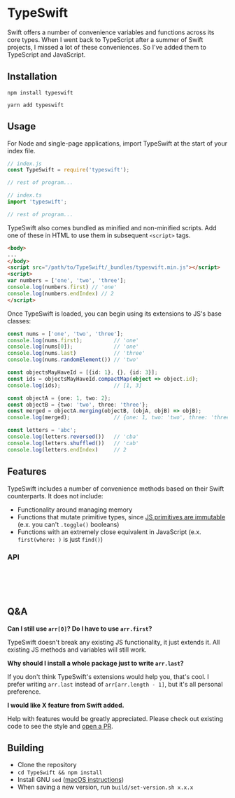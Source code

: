 # TypeSwift

Swift offers a number of convenience variables and functions across its core types. When I went back to TypeScript after
a summer of Swift projects, I missed a lot of these conveniences. So I've added them to TypeScript and JavaScript.

## Installation

`npm install typeswift`

`yarn add typeswift`

## Usage

For Node and single-page applications, import TypeSwift at the start of your index file.

```js
// index.js
const TypeSwift = require('typeswift');

// rest of program...
```

```typescript
// index.ts
import 'typeswift';

// rest of program...
```

TypeSwift also comes bundled as minified and non-minified scripts. Add one of these in HTML to use them in subsequent
`<script>` tags.

```html
<body>
...
</body>
<script src="/path/to/TypeSwift/_bundles/typeswift.min.js"></script>
<script>
var numbers = ['one', 'two', 'three'];
console.log(numbers.first) // 'one'
console.log(numbers.endIndex) // 2
</script>
```

Once TypeSwift is loaded, you can begin using its extensions to JS's base classes: 

```typescript
const nums = ['one', 'two', 'three'];
console.log(nums.first);          // 'one'
console.log(nums[0]);             // 'one'
console.log(nums.last)            // 'three'
console.log(nums.randomElement()) // 'two'

const objectsMayHaveId = [{id: 1}, {}, {id: 3}];
const ids = objectsMayHaveId.compactMap(object => object.id);
console.log(ids);                 // [1, 3]

const objectA = {one: 1, two: 2};
const objectB = {two: 'two', three: 'three'};
const merged = objectA.merging(objectB, (objA, objB) => objB);
console.log(merged);              // {one: 1, two: 'two', three: 'three'}

const letters = 'abc';
console.log(letters.reversed())   // 'cba'
console.log(letters.shuffled())   // 'cab'
console.log(letters.endIndex)     // 2
```

## Features

TypeSwift includes a number of convenience methods based on their Swift counterparts. It does not include:

- Functionality around managing memory
- Functions that mutate primitive types, since [JS primitives are immutable][1] (e.x. you can't `.toggle()` booleans)
- Functions with an extremely close equivalent in JavaScript (e.x. `first(where: )` is just `find()`)

[1]: https://developer.mozilla.org/en-US/docs/Glossary/Primitive

### API

```typescript
```

```typescript
```

```typescript
```

```typescript
```

```typescript
```

## Q&A

**Can I still use `arr[0]`? Do I have to use `arr.first`?**

TypeSwift doesn't break any existing JS functionality, it just extends it. All existing JS methods and variables will
still work.

**Why should I install a whole package just to write `arr.last`?**

If you don't think TypeSwift's extensions would help you, that's cool. I prefer writing
`arr.last` instead of `arr[arr.length - 1]`, but it's all personal preference. 

**I would like X feature from Swift added.**

Help with features would be greatly appreciated. Please check out existing code to see the style and [open a PR][2].

[2]: https://github.com/kyle-n/TypeSwift/pulls

## Building

- Clone the repository
- `cd TypeSwift && npm install`
- Install GNU `sed` ([macOS instructions](https://gist.github.com/andre3k1/e3a1a7133fded5de5a9ee99c87c6fa0d#gistcomment-3082272))
- When saving a new version, run `build/set-version.sh x.x.x`
